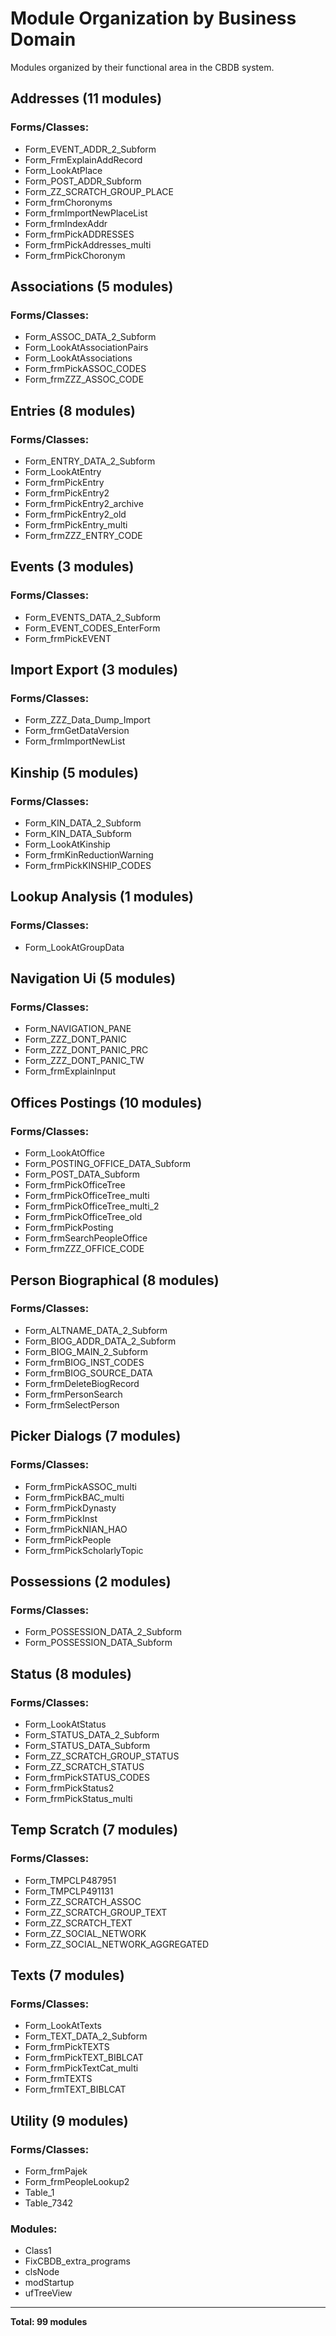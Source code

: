 # Module Organization by Business Domain

Modules organized by their functional area in the CBDB system.


## Addresses (11 modules)

### Forms/Classes:
- Form_EVENT_ADDR_2_Subform
- Form_FrmExplainAddRecord
- Form_LookAtPlace
- Form_POST_ADDR_Subform
- Form_ZZ_SCRATCH_GROUP_PLACE
- Form_frmChoronyms
- Form_frmImportNewPlaceList
- Form_frmIndexAddr
- Form_frmPickADDRESSES
- Form_frmPickAddresses_multi
- Form_frmPickChoronym

## Associations (5 modules)

### Forms/Classes:
- Form_ASSOC_DATA_2_Subform
- Form_LookAtAssociationPairs
- Form_LookAtAssociations
- Form_frmPickASSOC_CODES
- Form_frmZZZ_ASSOC_CODE

## Entries (8 modules)

### Forms/Classes:
- Form_ENTRY_DATA_2_Subform
- Form_LookAtEntry
- Form_frmPickEntry
- Form_frmPickEntry2
- Form_frmPickEntry2_archive
- Form_frmPickEntry2_old
- Form_frmPickEntry_multi
- Form_frmZZZ_ENTRY_CODE

## Events (3 modules)

### Forms/Classes:
- Form_EVENTS_DATA_2_Subform
- Form_EVENT_CODES_EnterForm
- Form_frmPickEVENT

## Import Export (3 modules)

### Forms/Classes:
- Form_ZZZ_Data_Dump_Import
- Form_frmGetDataVersion
- Form_frmImportNewList

## Kinship (5 modules)

### Forms/Classes:
- Form_KIN_DATA_2_Subform
- Form_KIN_DATA_Subform
- Form_LookAtKinship
- Form_frmKinReductionWarning
- Form_frmPickKINSHIP_CODES

## Lookup Analysis (1 modules)

### Forms/Classes:
- Form_LookAtGroupData

## Navigation Ui (5 modules)

### Forms/Classes:
- Form_NAVIGATION_PANE
- Form_ZZZ_DONT_PANIC
- Form_ZZZ_DONT_PANIC_PRC
- Form_ZZZ_DONT_PANIC_TW
- Form_frmExplainInput

## Offices Postings (10 modules)

### Forms/Classes:
- Form_LookAtOffice
- Form_POSTING_OFFICE_DATA_Subform
- Form_POST_DATA_Subform
- Form_frmPickOfficeTree
- Form_frmPickOfficeTree_multi
- Form_frmPickOfficeTree_multi_2
- Form_frmPickOfficeTree_old
- Form_frmPickPosting
- Form_frmSearchPeopleOffice
- Form_frmZZZ_OFFICE_CODE

## Person Biographical (8 modules)

### Forms/Classes:
- Form_ALTNAME_DATA_2_Subform
- Form_BIOG_ADDR_DATA_2_Subform
- Form_BIOG_MAIN_2_Subform
- Form_frmBIOG_INST_CODES
- Form_frmBIOG_SOURCE_DATA
- Form_frmDeleteBiogRecord
- Form_frmPersonSearch
- Form_frmSelectPerson

## Picker Dialogs (7 modules)

### Forms/Classes:
- Form_frmPickASSOC_multi
- Form_frmPickBAC_multi
- Form_frmPickDynasty
- Form_frmPickInst
- Form_frmPickNIAN_HAO
- Form_frmPickPeople
- Form_frmPickScholarlyTopic

## Possessions (2 modules)

### Forms/Classes:
- Form_POSSESSION_DATA_2_Subform
- Form_POSSESSION_DATA_Subform

## Status (8 modules)

### Forms/Classes:
- Form_LookAtStatus
- Form_STATUS_DATA_2_Subform
- Form_STATUS_DATA_Subform
- Form_ZZ_SCRATCH_GROUP_STATUS
- Form_ZZ_SCRATCH_STATUS
- Form_frmPickSTATUS_CODES
- Form_frmPickStatus2
- Form_frmPickStatus_multi

## Temp Scratch (7 modules)

### Forms/Classes:
- Form_TMPCLP487951
- Form_TMPCLP491131
- Form_ZZ_SCRATCH_ASSOC
- Form_ZZ_SCRATCH_GROUP_TEXT
- Form_ZZ_SCRATCH_TEXT
- Form_ZZ_SOCIAL_NETWORK
- Form_ZZ_SOCIAL_NETWORK_AGGREGATED

## Texts (7 modules)

### Forms/Classes:
- Form_LookAtTexts
- Form_TEXT_DATA_2_Subform
- Form_frmPickTEXTS
- Form_frmPickTEXT_BIBLCAT
- Form_frmPickTextCat_multi
- Form_frmTEXTS
- Form_frmTEXT_BIBLCAT

## Utility (9 modules)

### Forms/Classes:
- Form_frmPajek
- Form_frmPeopleLookup2
- Table_1
- Table_7342

### Modules:
- Class1
- FixCBDB_extra_programs
- clsNode
- modStartup
- ufTreeView

---
**Total: 99 modules**